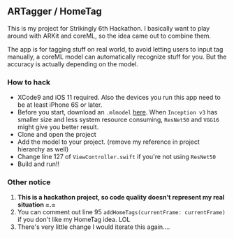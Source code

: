 ## ARTagger / HomeTag

This is my project for Strikingly 6th Hackathon. I basically want to play around with ARKit and coreML, so the idea came out to combine them.

The app is for tagging stuff on real world, to avoid letting users to input tag manually, a coreML model can automatically recognize stuff for you. But the accuracy is actually depending on the model.

### How to hack

* XCode9 and iOS 11 required. Also the devices you run this app need to be at least iPhone 6S or later.
* Before you start, download an `.mlmodel` [here](https://developer.apple.com/machine-learning/). When `Inception v3` has smaller size and less system resource consuming, `ResNet50` and `VGG16` might give you better result.
* Clone and open the project
* Add the model to your project. (remove my reference in project hierarchy as well)
* Change line 127 of `ViewController.swift` if you're not using `ResNet50`
* Build and run!!

### Other notice

1. **This is a hackathon project, so code quality doesn't represent my real situation  =.=**
2. You can comment out line 95 `addHomeTags(currentFrame: currentFrame)` if you don't like my HomeTag idea. LOL
3. There's very little change I would iterate this again....


